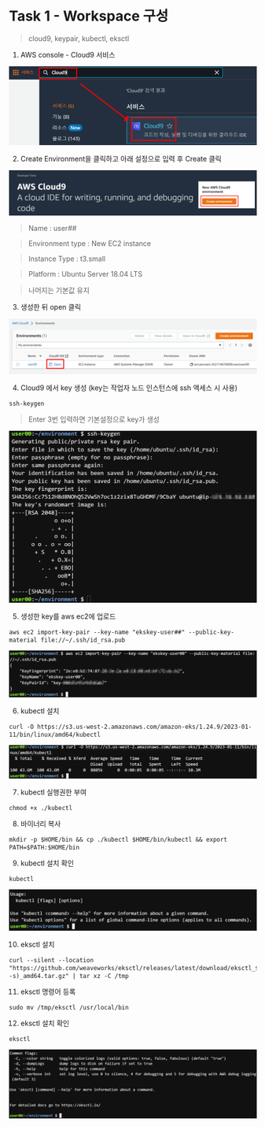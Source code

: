 # Task 1 - Workspace 구성

> cloud9, keypair, kubectl, eksctl 

1. AWS console - Cloud9 서비스

![](../img/L1T1-3.png)

2. Create Environment을 클릭하고 아래 설정으로 입력 후 Create 클릭

![](../img/L1T1-4.png)

> Name : user##

> Environment type : New EC2 instance

> Instance Type : t3.small

> Platform : Ubuntu Server 18.04 LTS

> 나머지는 기본값 유지

3. 생성한 뒤 open 클릭

![](../img/L1T1-5.png)

4. Cloud9 에서 key 생성
(key는 작업자 노드 인스턴스에 ssh 액세스 시 사용)

```
ssh-keygen
```

> Enter 3번 입력하면 기본설정으로 key가 생성

![](../img/L1T1-6.png)

5. 생성한 key를 aws ec2에 업로드

```
aws ec2 import-key-pair --key-name "ekskey-user##" --public-key-material file://~/.ssh/id_rsa.pub
```

![](../img/L1T1-7.png)

6. kubectl 설치

```
curl -O https://s3.us-west-2.amazonaws.com/amazon-eks/1.24.9/2023-01-11/bin/linux/amd64/kubectl
```
![](../img/L1T1-8.png)


7. kubectl 실행권한 부여 
```
chmod +x ./kubectl
```

8. 바이너리 복사 

```
mkdir -p $HOME/bin && cp ./kubectl $HOME/bin/kubectl && export PATH=$PATH:$HOME/bin
```

9. kubectl 설치 확인
```
kubectl
```

![](../img/L1T1-11.png)

10. eksctl 설치

```
curl --silent --location "https://github.com/weaveworks/eksctl/releases/latest/download/eksctl_$(uname -s)_amd64.tar.gz" | tar xz -C /tmp
```

11. eksctl 명령어 등록
```
sudo mv /tmp/eksctl /usr/local/bin
```

12. eksctl 설치 확인
```
eksctl
```

![](../img/L1T1-14.png)
